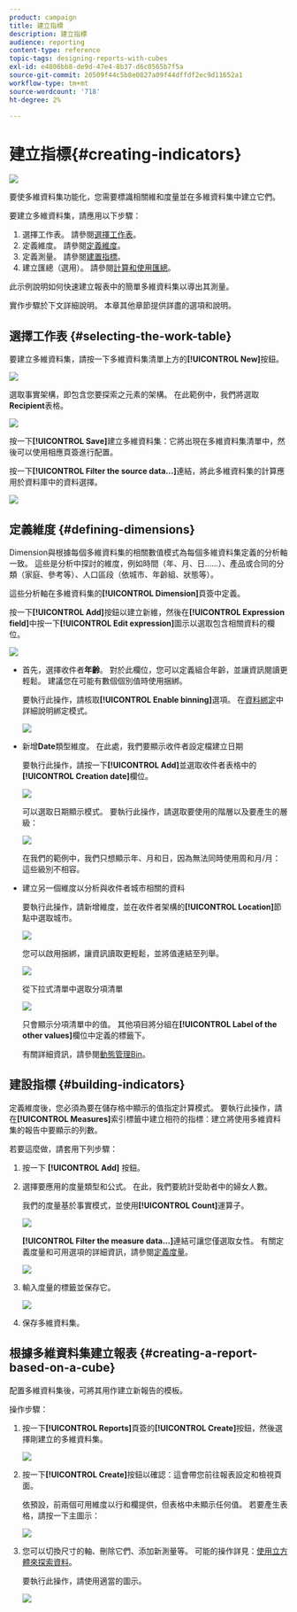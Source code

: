 ```yaml
---
product: campaign
title: 建立指標
description: 建立指標
audience: reporting
content-type: reference
topic-tags: designing-reports-with-cubes
exl-id: e4806bb8-de9d-47e4-8b37-d6c0565b7f5a
source-git-commit: 20509f44c5b8e0827a09f44dffdf2ec9d11652a1
workflow-type: tm+mt
source-wordcount: '718'
ht-degree: 2%

---
```


# 建立指標{#creating-indicators}

![](../../assets/common.svg)

要使多維資料集功能化，您需要標識相關維和度量並在多維資料集中建立它們。

要建立多維資料集，請應用以下步驟：

1. 選擇工作表。 請參閱[選擇工作表](#selecting-the-work-table)。
1. 定義維度。 請參閱[定義維度](#defining-dimensions)。
1. 定義測量。 請參閱[建置指標](#building-indicators)。
1. 建立匯總（選用）。 請參閱[計算和使用匯總](../../reporting/using/concepts-and-methodology.md#calculating-and-using-aggregates)。

此示例說明如何快速建立報表中的簡單多維資料集以導出其測量。

實作步驟於下文詳細說明。 本章其他章節提供詳盡的選項和說明。

## 選擇工作表 {#selecting-the-work-table}

要建立多維資料集，請按一下多維資料集清單上方的&#x200B;**[!UICONTROL New]**&#x200B;按鈕。

![](assets/s_advuser_cube_create.png)

選取事實架構，即包含您要探索之元素的架構。 在此範例中，我們將選取&#x200B;**Recipient**&#x200B;表格。

![](assets/s_advuser_cube_wz_02.png)

按一下&#x200B;**[!UICONTROL Save]**&#x200B;建立多維資料集：它將出現在多維資料集清單中，然後可以使用相應頁簽進行配置。

按一下&#x200B;**[!UICONTROL Filter the source data...]**&#x200B;連結，將此多維資料集的計算應用於資料庫中的資料選擇。

![](assets/s_advuser_cube_wz_03.png)

## 定義維度 {#defining-dimensions}

Dimension與根據每個多維資料集的相關數值模式為每個多維資料集定義的分析軸一致。 這些是分析中探討的維度，例如時間（年、月、日……）、產品或合同的分類（家庭、參考等）、人口區段（依城市、年齡組、狀態等）。

這些分析軸在多維資料集的&#x200B;**[!UICONTROL Dimension]**&#x200B;頁簽中定義。

按一下&#x200B;**[!UICONTROL Add]**&#x200B;按鈕以建立新維，然後在&#x200B;**[!UICONTROL Expression field]**&#x200B;中按一下&#x200B;**[!UICONTROL Edit expression]**&#x200B;圖示以選取包含相關資料的欄位。

![](assets/s_advuser_cube_wz_04.png)

* 首先，選擇收件者&#x200B;**年齡**。 對於此欄位，您可以定義組合年齡，並讓資訊閱讀更輕鬆。 建議您在可能有數個個別值時使用捆綁。

   要執行此操作，請核取&#x200B;**[!UICONTROL Enable binning]**&#x200B;選項。 在[資料綁定](../../reporting/using/concepts-and-methodology.md#data-binning)中詳細說明綁定模式。

   ![](assets/s_advuser_cube_wz_05.png)

* 新增&#x200B;**Date**&#x200B;類型維度。 在此處，我們要顯示收件者設定檔建立日期

   要執行此操作，請按一下&#x200B;**[!UICONTROL Add]**&#x200B;並選取收件者表格中的&#x200B;**[!UICONTROL Creation date]**&#x200B;欄位。

   ![](assets/s_advuser_cube_wz_06.png)

   可以選取日期顯示模式。 要執行此操作，請選取要使用的階層以及要產生的層級：

   ![](assets/s_advuser_cube_wz_07.png)

   在我們的範例中，我們只想顯示年、月和日，因為無法同時使用周和月/月：這些級別不相容。

* 建立另一個維度以分析與收件者城市相關的資料

   要執行此操作，請新增維度，並在收件者架構的&#x200B;**[!UICONTROL Location]**&#x200B;節點中選取城市。

   ![](assets/s_advuser_cube_wz_08.png)

   您可以啟用捆綁，讓資訊讀取更輕鬆，並將值連結至列舉。

   ![](assets/s_advuser_cube_wz_09.png)

   從下拉式清單中選取分項清單

   ![](assets/s_advuser_cube_wz_10.png)

   只會顯示分項清單中的值。 其他項目將分組在&#x200B;**[!UICONTROL Label of the other values]**&#x200B;欄位中定義的標籤下。

   有關詳細資訊，請參閱[動態管理Bin](../../reporting/using/concepts-and-methodology.md#dynamically-managing-bins)。

## 建設指標 {#building-indicators}

定義維度後，您必須為要在儲存格中顯示的值指定計算模式。 要執行此操作，請在&#x200B;**[!UICONTROL Measures]**&#x200B;索引標籤中建立相符的指標：建立將使用多維資料集的報告中要顯示的列數。

若要這麼做，請套用下列步驟：

1. 按一下 **[!UICONTROL Add]** 按鈕。
1. 選擇要應用的度量類型和公式。 在此，我們要統計受助者中的婦女人數。

   我們的度量基於事實模式，並使用&#x200B;**[!UICONTROL Count]**&#x200B;運算子。

   ![](assets/s_advuser_cube_wz_11.png)

   **[!UICONTROL Filter the measure data...]**&#x200B;連結可讓您僅選取女性。 有關定義度量和可用選項的詳細資訊，請參閱[定義度量](../../reporting/using/concepts-and-methodology.md#defining-measures)。

   ![](assets/s_advuser_cube_wz_12.png)

1. 輸入度量的標籤並保存它。

   ![](assets/s_advuser_cube_wz_13.png)

1. 保存多維資料集。

## 根據多維資料集建立報表 {#creating-a-report-based-on-a-cube}

配置多維資料集後，可將其用作建立新報告的模板。

操作步驟：

1. 按一下&#x200B;**[!UICONTROL Reports]**&#x200B;頁簽的&#x200B;**[!UICONTROL Create]**&#x200B;按鈕，然後選擇剛建立的多維資料集。

   ![](assets/s_advuser_cube_wz_14.png)

1. 按一下&#x200B;**[!UICONTROL Create]**&#x200B;按鈕以確認：這會帶您前往報表設定和檢視頁面。

   依預設，前兩個可用維度以行和欄提供，但表格中未顯示任何值。 若要產生表格，請按一下主圖示：

   ![](assets/s_advuser_cube_wz_15.png)

1. 您可以切換尺寸的軸、刪除它們、添加新測量等。 可能的操作詳見：[使用立方體來探索資料](../../reporting/using/using-cubes-to-explore-data.md)。

   要執行此操作，請使用適當的圖示。

   ![](assets/s_advuser_cube_wz_16.png)
